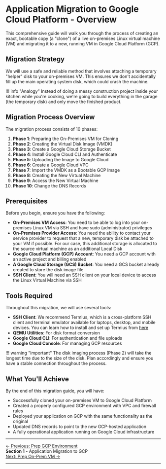 # Application Migration to Google Cloud Platform - Overview

This comprehensive guide will walk you through the process of creating an exact, bootable copy (a "clone") of a live on-premises Linux virtual machine (VM) and migrating it to a new, running VM in Google Cloud Platform (GCP).

## Migration Strategy

We will use a safe and reliable method that involves attaching a temporary "helper" disk to your on-premises VM. This ensures we don't accidentally fill up the main operating system disk, which could crash the machine.

!!! info "Analogy"
    Instead of doing a messy construction project inside your kitchen while you're cooking, we're going to build everything in the garage (the temporary disk) and only move the finished product.

## Migration Process Overview

The migration process consists of 10 phases:

1. **Phase 1**: Preparing the On-Premises VM for Cloning
2. **Phase 2**: Creating the Virtual Disk Image (VMDK)
3. **Phase 3**: Create a Google Cloud Storage Bucket
4. **Phase 4**: Install Google Cloud CLI and Authenticate
5. **Phase 5**: Uploading the Image to Google Cloud
6. **Phase 6**: Create a Google Cloud VPC
7. **Phase 7**: Import the VMDK as a Bootable GCP Image
8. **Phase 8**: Creating the New Virtual Machine
9. **Phase 9**: Access the New Virtual Machine
10. **Phase 10**: Change the DNS Records

## Prerequisites

Before you begin, ensure you have the following:

- **On-Premises VM Access**: You need to be able to log into your on-premises Linux VM via SSH and have sudo (administrator) privileges
- **On-Premises Provider Access**: You need the ability to contact your service provider to request that a new, temporary disk be attached to your VM if possible. For our case, this additional storage is allocated to the source virtual machine as an additional Local Disk
- **Google Cloud Platform (GCP) Account**: You need a GCP account with an active project and billing enabled
- **A Google Cloud Storage (GCS) Bucket**: You need a GCS bucket already created to store the disk image file
- **SSH Client**: You will need an SSH client on your local device to access the Linux Virtual Machine via SSH

## Tools Required

Throughout this migration, we will use several tools:

- **SSH Client**: We recommend Termius, which is a cross-platform SSH client and terminal emulator available for laptops, desktop, and mobile devices. You can learn how to install and set up Termius from [here](https://termius.com/documentation/installation)
- **QEMU Utilities**: For disk format conversion
- **Google Cloud CLI**: For authentication and file uploads
- **Google Cloud Console**: For managing GCP resources


!!! warning "Important"
    The disk imaging process (Phase 2) will take the longest time due to the size of the disk. Plan accordingly and ensure you have a stable connection throughout the process.

## What You'll Achieve

By the end of this migration guide, you will have:

- Successfully cloned your on-premises VM to Google Cloud Platform
- Created a properly configured GCP environment with VPC and firewall rules
- Deployed your application on GCP with the same functionality as the original
- Updated DNS records to point to the new GCP-hosted application
- A fully operational application running on Google Cloud infrastructure

---

<div class="page-nav">
  <div class="nav-item">
    <a href="../gcp-migration-lab/" class="btn-secondary">← Previous: Prep GCP Environment</a>
  </div>
  <div class="nav-item">
    <span><strong>Section 1</strong> - Application Migration to GCP</span>
  </div>
  <div class="nav-item">
    <a href="../migration-prepare-vm/" class="btn-primary">Next: Prep On-Prem VM →</a>
  </div>
</div>

---